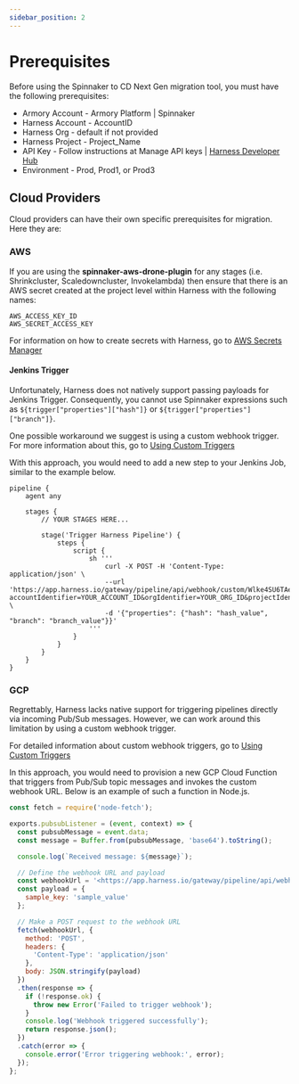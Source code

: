 ```yaml
---
sidebar_position: 2
---
```


# Prerequisites

Before using the Spinnaker to CD Next Gen migration tool, you must have the following prerequisites:

- Armory Account - Armory Platform | Spinnaker 
- Harness Account - AccountID
- Harness Org - default if not provided
- Harness Project - Project_Name
- API Key - Follow instructions at Manage API keys | [Harness Developer Hub](https://developer.harness.io/docs/platform/automation/api/add-and-manage-api-keys/#create-personal-api-keys-and-tokens) 
- Environment - Prod, Prod1, or Prod3

## Cloud Providers

Cloud providers can have their own specific prerequisites for migration. Here they are: 

### AWS

If you are using the **spinnaker-aws-drone-plugin** for any stages (i.e. Shrinkcluster, Scaledowncluster, Invokelambda) then ensure that there is an AWS secret created at the project level within Harness with the following names:

```
AWS_ACCESS_KEY_ID
AWS_SECRET_ACCESS_KEY
```

For information on how to create secrets with Harness, go to [AWS Secrets Manager](https://developer.harness.io/docs/platform/secrets/secrets-management/add-an-aws-secret-manager)

#### Jenkins Trigger 

Unfortunately, Harness does not natively support passing payloads for Jenkins Trigger. Consequently, you cannot use Spinnaker expressions such as `${trigger["properties"]["hash"]}` or `${trigger["properties"]["branch"]}`.

One possible workaround we suggest is using a custom webhook trigger. For more information about this, go to [Using Custom Triggers](https://developer.harness.io/docs/platform/triggers/trigger-deployments-using-custom-triggers/)

With this approach, you would need to add a new step to your Jenkins Job, similar to the example below.

```
pipeline {
    agent any

    stages {
        // YOUR STAGES HERE...

        stage('Trigger Harness Pipeline') {
            steps {
                script {
                    sh '''
                        curl -X POST -H 'Content-Type: application/json' \
                        --url 'https://app.harness.io/gateway/pipeline/api/webhook/custom/Wlke4SU6TAeKwDERALcptQ/v3?accountIdentifier=YOUR_ACCOUNT_ID&orgIdentifier=YOUR_ORG_ID&projectIdentifier=YOUR_PROJECT_ID&pipelineIdentifier=YOUR_PIPELINE_ID&triggerIdentifier=webhook_trigger' \
                        -d '{"properties": {"hash": "hash_value", "branch": "branch_value"}}'
                    '''
                }
            }
        }
    }
}
```

### GCP

Regrettably, Harness lacks native support for triggering pipelines directly via incoming Pub/Sub messages. However, we can work around this limitation by using a custom webhook trigger. 

For detailed information about custom webhook triggers, go to [Using Custom Triggers](https://developer.harness.io/docs/platform/triggers/trigger-deployments-using-custom-triggers/)

In this approach, you would need to provision a new GCP Cloud Function that triggers from Pub/Sub topic messages and invokes the custom webhook URL. Below is an example of such a function in Node.js.

```jsx
const fetch = require('node-fetch');

exports.pubsubListener = (event, context) => {
  const pubsubMessage = event.data;
  const message = Buffer.from(pubsubMessage, 'base64').toString();

  console.log(`Received message: ${message}`);

  // Define the webhook URL and payload
  const webhookUrl = '<https://app.harness.io/gateway/pipeline/api/webhook/custom/Wlke4SU6TAeKwDERALcptQ/v3?accountIdentifier=YOUR_ACCOUNT_ID&orgIdentifier=YOUR_ORG_ID&projectIdentifier=YOUR_PROJECT_ID&pipelineIdentifier=YOUR_PIPELINE_ID&triggerIdentifier=webhook_trigger>';
  const payload = {
    sample_key: 'sample_value'
  };

  // Make a POST request to the webhook URL
  fetch(webhookUrl, {
    method: 'POST',
    headers: {
      'Content-Type': 'application/json'
    },
    body: JSON.stringify(payload)
  })
  .then(response => {
    if (!response.ok) {
      throw new Error('Failed to trigger webhook');
    }
    console.log('Webhook triggered successfully');
    return response.json();
  })
  .catch(error => {
    console.error('Error triggering webhook:', error);
  });
};
```
